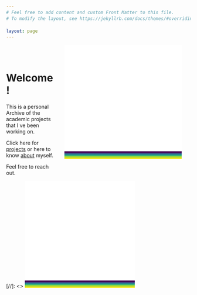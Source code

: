 ```yaml
---
# Feel free to add content and custom Front Matter to this file.
# To modify the layout, see https://jekyllrb.com/docs/themes/#overriding-theme-defaults

layout: page
---
```


<img src="/assets/conv_23.gif" width="320" style="float: right; margin-left: 25px; margin-right: 25px; margin-bottom: 25px;"/>

<br />
<br />

# Welcome!

This is a personal Archive of the academic projects that I ve been working on. 

Click here for [projects](/projects/)
or here to know [about](/about/) myself.

Feel free to reach out.

[//]: <> <img src="/assets/conv_23.gif" width="300"/>
